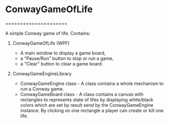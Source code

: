 # ConwayGameOfLife
=====================

A simple Conway game of life. 
Contains:
1. ConwayGameOfLife (WPF)
   - A main window to display a game board, 
   - a "Pause/Run" button to stop or run a game,
   - a "Clear" button to clear a game board.
  
2. ConwayGameEngineLibrary
   - ConwayGameEngine class - A class contains a whole mechanism to run a Conway game.
   - ConwayGameBoard class - A class contains a canvas with rectangles to represents state of lifes by displaying white/black colors which are set by result send by the ConwayGameEngine instance. By clicking on one rectangle a player can create or kill one life.


